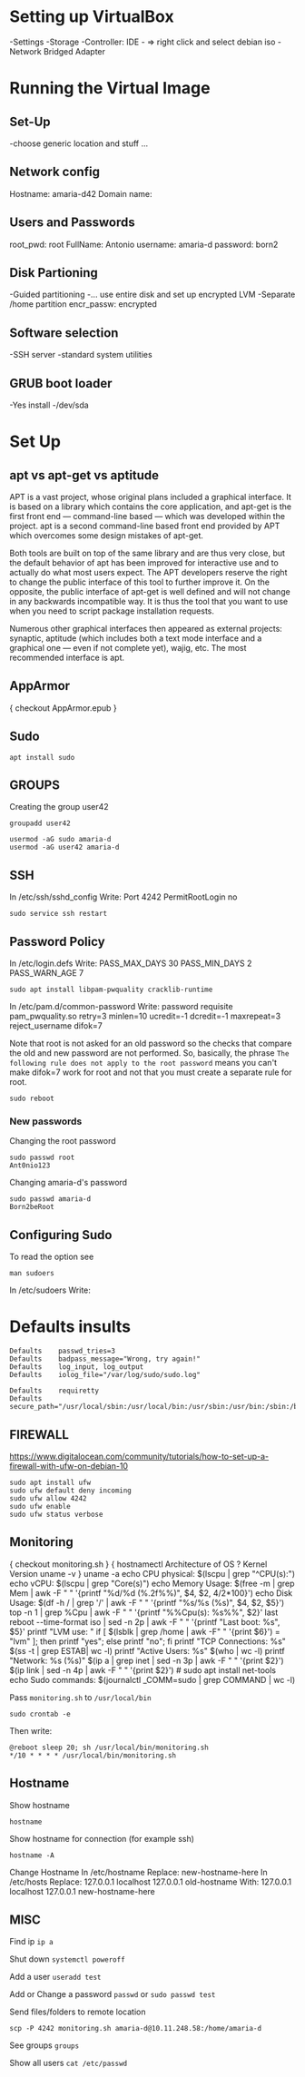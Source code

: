 # Setting up VirtualBox
-Settings
-Storage
	-Controller: IDE
	-<blue disk> => right click and select debian iso
-Network
	Bridged Adapter

# Running the Virtual Image
## Set-Up
-choose generic location and stuff ...

## Network config
Hostname: amaria-d42
Domain name: 

## Users and Passwords
root_pwd: root 
FullName: Antonio
username: amaria-d
password: born2

## Disk Partioning
-Guided partitioning
-... use entire disk and set up encrypted LVM
-Separate /home partition
encr_passw: encrypted

## Software selection
-SSH server
-standard system utilities

## GRUB boot loader
-Yes install
-/dev/sda


# Set Up
## apt vs apt-get vs aptitude
APT is a vast project, whose original plans included a graphical interface. It is based on a library which contains the core application, and apt-get is the first front end — command-line based — which was developed within the project. apt is a second command-line based front end provided by APT which overcomes some design mistakes of apt-get.

Both tools are built on top of the same library and are thus very close, but the default behavior of apt has been improved for interactive use and to actually do what most users expect. The APT developers reserve the right to change the public interface of this tool to further improve it. On the opposite, the public interface of apt-get is well defined and will not change in any backwards incompatible way. It is thus the tool that you want to use when you need to script package
installation requests.

Numerous other graphical interfaces then appeared as external projects: synaptic, aptitude (which includes both a text mode interface and a graphical one — even if not complete yet), wajig, etc. The most recommended interface is apt.

## AppArmor
{ checkout AppArmor.epub }

## Sudo
```console
apt install sudo
```

## GROUPS
Creating the group user42
```shell
groupadd user42
```
```console
usermod -aG sudo amaria-d
usermod -aG user42 amaria-d
```
## SSH
In /etc/ssh/sshd_config Write:
	Port 4242
	PermitRootLogin no
```console
sudo service ssh restart
```

## Password Policy
In /etc/login.defs Write:
	PASS_MAX_DAYS	30
	PASS_MIN_DAYS	2
	PASS_WARN_AGE	7
```shell
sudo apt install libpam-pwquality cracklib-runtime
```
In /etc/pam.d/common-password Write:
	password    requisite      pam_pwquality.so retry=3 minlen=10 ucredit=-1 dcredit=-1 maxrepeat=3 reject_username difok=7

Note that root is not asked for an old password so the checks that compare the old and new password are not performed. So, basically, the phrase `The following rule does not apply to the root password` means you can't make difok=7 work for root and not that you must create a separate rule for root.
```shell
sudo reboot
```

### New passwords
Changing the root password
```shell
sudo passwd root
Ant0nio123
```

Changing amaria-d's password
```shell
sudo passwd amaria-d
Born2beRoot
```

## Configuring Sudo
To read the option see
```
man sudoers
```
In /etc/sudoers Write:
#	Defaults	insults
	Defaults	passwd_tries=3
	Defaults	badpass_message="Wrong, try again!"
	Defaults	log_input, log_output
	Defaults	iolog_file="/var/log/sudo/sudo.log"

	Defaults	requiretty
	Defaults	secure_path="/usr/local/sbin:/usr/local/bin:/usr/sbin:/usr/bin:/sbin:/bin:/snap/bin"

## FIREWALL
https://www.digitalocean.com/community/tutorials/how-to-set-up-a-firewall-with-ufw-on-debian-10
```console
sudo apt install ufw
sudo ufw default deny incoming
sudo ufw allow 4242
sudo ufw enable
sudo ufw status verbose
```

## Monitoring
{ checkout monitoring.sh }
	{
		hostnamectl
		Architecture of OS
		?
		Kernel Version
		uname -v
	}	uname -a
	echo CPU physical: $(lscpu | grep "^CPU(s):")
	echo vCPU: $(lscpu | grep "Core(s)")
	echo Memory Usage: $(free -m | grep Mem | awk -F " " '{printf "%d/%d (%.2f%%)", $4, $2, $4/$2*100}')
	echo Disk Usage: $(df -h / | grep '/' | awk -F " " '{printf "%s/%s (%s)", $4, $2, $5}')
	top -n 1 | grep %Cpu | awk -F " " '{printf "%%Cpu(s): %s%%", $2}'
	last reboot --time-format iso | sed -n 2p | awk -F " " '{printf "Last boot: %s", $5}'
	printf "LVM use: "
	if [ $(lsblk | grep /home | awk -F" " '{print $6}') = "lvm" ]; then
		printf "yes";
	else
		printf "no";
	fi
	printf "TCP Connections: %s" $(ss -t | grep ESTAB| wc -l)
	printf "Active Users: %s" $(who | wc -l)
	printf "Network: %s (%s)" $(ip a | grep inet | sed -n 3p | awk -F " " '{print $2}') $(ip link | sed -n 4p | awk -F " " '{print $2}')
	\# sudo apt install net-tools
	echo Sudo commands: $(journalctl _COMM=sudo | grep COMMAND | wc -l)

Pass `monitoring.sh` to `/usr/local/bin`
```console
sudo crontab -e
```
Then write:
```text
@reboot sleep 20; sh /usr/local/bin/monitoring.sh
*/10 * * * * /usr/local/bin/monitoring.sh
```

## Hostname
Show hostname
```console
hostname
```
Show hostname for connection (for example ssh)
```console
hostname -A
```

Change Hostname
In /etc/hostname Replace:
	new-hostname-here
In /etc/hosts Replace:
	127.0.0.1	localhost
	127.0.0.1	old-hostname
With:
	127.0.0.1	localhost
	127.0.0.1	new-hostname-here


## MISC
Find ip
```ip a```

Shut down
```systemctl poweroff```

Add a user
```useradd test```

Add or Change a password
```passwd```
or
```sudo passwd test```

Send files/folders to remote location
```
scp -P 4242 monitoring.sh amaria-d@10.11.248.58:/home/amaria-d
```

See groups
```groups```

Show all users
```cat /etc/passwd```
